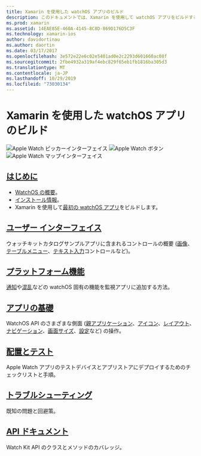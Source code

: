```yaml
---
title: Xamarin を使用した watchOS アプリのビルド
description: このドキュメントでは、Xamarin を使用して watchOS アプリをビルドする方法を説明するさまざまなガイドにリンクしています。 リンク先のガイドでは、概要、watchOS ユーザーインターフェイスコントロール、watchOS 機能、デプロイとテスト、およびトラブルシューティングについて説明しています。
ms.prod: xamarin
ms.assetid: 14EAE85E-460A-4145-8C8D-869D176D5C3F
ms.technology: xamarin-ios
author: davidortinau
ms.author: daortin
ms.date: 03/17/2017
ms.openlocfilehash: 3e572e22e6c02e5401ad0e2c2293d601660ac08f
ms.sourcegitcommit: 2fbe4932a319af4ebc829f65eb1fb1816ba305d3
ms.translationtype: MT
ms.contentlocale: ja-JP
ms.lasthandoff: 10/29/2019
ms.locfileid: "73030134"
---
```

# <a name="building-watchos-apps-with-xamarin"></a>Xamarin を使用した watchOS アプリのビルド

![Apple Watch ピッカーインターフェイス](images/watch1.png) ![Apple Watch ボタン](images/watch2.png) ![Apple Watch マップインターフェイス](images/watch3.png)

<!-- watch images courtesy of http://infinitapps.com/bezel/ -->

## <a name="getting-startedioswatchosget-startedindexmd"></a>[はじめに](~/ios/watchos/get-started/index.md)

* [WatchOS の概要](~/ios/watchos/get-started/intro-to-watchos.md)。
* [インストール情報](~/ios/watchos/get-started/installation.md)。
* Xamarin を使用して[最初の watchOS アプリ](~/ios/watchos/get-started/hello-watch.md)をビルドします。

## <a name="user-interfaceioswatchosuser-interfaceindexmd"></a>[ユーザー インターフェイス](~/ios/watchos/user-interface/index.md)

ウォッチキットカタログサンプルアプリに含まれるコントロールの概要 ([画像](~/ios/watchos/user-interface/image.md)、[テーブル](~/ios/watchos/user-interface/menu.md)[メニュー](~/ios/watchos/user-interface/menu.md)、[テキスト入力](~/ios/watchos/user-interface/text-input.md)コントロールなど)。

## <a name="platform-featuresplatformindexmd"></a>[プラットフォーム機能](platform/index.md)

[通知](~/ios/watchos/platform/notifications.md)や[混乱](~/ios/watchos/platform/complications.md)などの watchOS 固有の機能を監視アプリに追加する方法。

## <a name="app-fundamentalsioswatchosapp-fundamentalsindexmd"></a>[アプリの基礎](~/ios/watchos/app-fundamentals/index.md)

WatchOS API のさまざまな側面 ([親アプリケーション](~/ios/watchos/app-fundamentals/parent-app.md)、[アイコン](~/ios/watchos/app-fundamentals/icons.md)、[レイアウト](~/ios/watchos/app-fundamentals/layout.md)、[ナビゲーション](~/ios/watchos/app-fundamentals/navigation.md)、[画面サイズ](~/ios/watchos/app-fundamentals/screen-sizes.md)、[設定](~/ios/watchos/app-fundamentals/settings.md)など) の操作。

## <a name="deployment-and-testingioswatchosdeploy-testindexmd"></a>[配置とテスト](~/ios/watchos/deploy-test/index.md)

Apple Watch アプリのテストデバイスとアプリストアにデプロイするためのチェックリストと手順。

## <a name="troubleshootingioswatchostroubleshootingmd"></a>[トラブルシューティング](~/ios/watchos/troubleshooting.md)

既知の問題と回避策。

## <a name="api-documentationxrefwatchkit"></a>[API ドキュメント](xref:WatchKit)

Watch Kit API のクラスとメソッドのカバレッジ。
